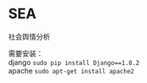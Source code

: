 # SEA
社会舆情分析

需要安装：  
django 				```sudo pip install Django==1.8.2```  
apache				```sudo apt-get install apache2```
